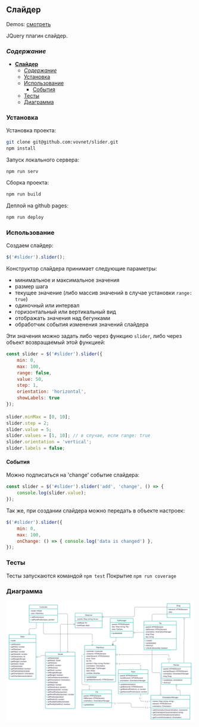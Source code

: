 ## **Слайдер**

Demos: [смотреть](https://vovnet.github.io/slider/)

JQuery плагин слайдер.

### *Содержание*
- [**Слайдер**](#слайдер)
  - [*Содержание*](#содержание)
  - [Установка](#установка)
  - [Использование](#использование)
    - [События](#события)
  - [Тесты](#тесты)
  - [Диаграмма](#диаграмма)

### Установка
Установка проекта:
```bash
git clone git@github.com:vovnet/slider.git
npm install
```
Запуск локального сервера:
```dotnetcli
npm run serv
```
Сборка проекта:
```bash
npm run build
```
Деплой на github pages:
```bash
npm run deploy
```

### Использование
Создаем слайдер:
```javascript
$('#slider').slider();
```
Конструктор слайдера принимает следующие параметры:
- минимальное и максимальное значения
- размер шага
- текущее значение (либо массив значений в случае установки `range: true`)
- одиночный или интервал
- горизонтальный или вертикальный вид
- отображать значения над бегунками
- обработчик события изменения значений слайдера

Эти значения можно задать либо через функцию `slider`, либо через объект возвращаемый этой функцией:
```javascript
const slider = $('#slider').slider({
    min: 0,
    max: 100,
    range: false,
    value: 50,
    step: 1,
    orientation: 'horizontal',
    showLabels: true
});

slider.minMax = [0, 10];
slider.step = 2;
slider.value = 5;
slider.values = [1, 10]; // в случае, если range: true
slider.orientation = 'vertical';
slider.labels = false;
```

#### События
Можно подписаться на 'change' событие слайдера:

```javascript
const slider = $('#slider').slider('add', 'change', () => {
    console.log(slider.value);
});
```

Так же, при создании слайдера можно передать в объекте настроек:

```javascript
$('#slider').slider({
    min: 0,
    max: 100,
    onChange: () => { console.log('data is changed') },
});
```

### Тесты
Тесты запускаются командой `npm test`
Покрытие `npm run coverage`

### Диаграмма
![](src/example/img/uml.jpg)
